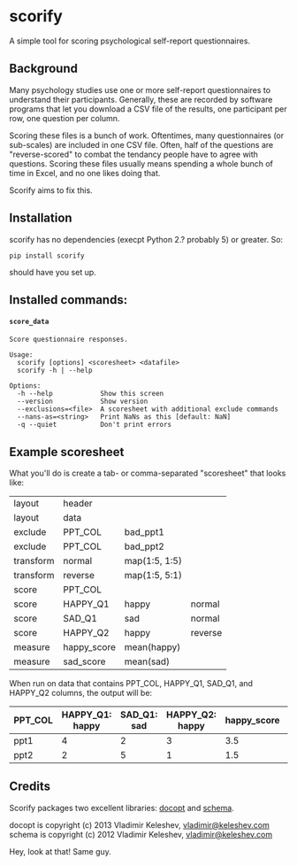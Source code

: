 scorify
=======

A simple tool for scoring psychological self-report questionnaires.

## Background

Many psychology studies use one or more self-report questionnaires to understand their participants. Generally, these are recorded by software programs that let you download a CSV file of the results, one participant per row, one question per column.

Scoring these files is a bunch of work. Oftentimes, many questionnaires (or sub-scales) are included in one CSV file. Often, half of the questions are "reverse-scored" to combat the tendancy people have to agree with questions. Scoring these files usually means spending a whole bunch of time in Excel, and no one likes doing that.

Scorify aims to fix this.

## Installation

scorify has no dependencies (execpt Python 2.? probably 5) or greater. So:

`pip install scorify`

should have you set up.

## Installed commands:

#### `score_data`

    Score questionnaire responses.

    Usage:
      scorify [options] <scoresheet> <datafile>
      scorify -h | --help

    Options:
      -h --help            Show this screen
      --version            Show version
      --exclusions=<file>  A scoresheet with additional exclude commands
      --nans-as=<string>   Print NaNs as this [default: NaN]
      -q --quiet           Don't print errors

## Example scoresheet

What you'll do is create a tab- or comma-separated "scoresheet" that looks like:

<table>
<tr><td>layout</td><td>header</td><td> </td><td> </td></tr>
<tr><td>layout</td><td>data</td><td> </td><td> </td></tr>
<tr><td>exclude</td><td>PPT_COL</td><td>bad_ppt1</td><td> </td></tr>
<tr><td>exclude</td><td>PPT_COL</td><td>bad_ppt2</td><td> </td></tr>
<tr><td>transform</td><td>normal</td><td>map(1:5, 1:5)</td><td> </td></tr>
<tr><td>transform</td><td>reverse</td><td>map(1:5, 5:1)</td><td> </td></tr>
<tr><td>score</td><td>PPT_COL</td><td> </td><td> </td></tr>
<tr><td>score</td><td>HAPPY_Q1</td><td>happy</td><td>normal</td></tr>
<tr><td>score</td><td>SAD_Q1</td><td>sad</td><td>normal</td></tr>
<tr><td>score</td><td>HAPPY_Q2</td><td>happy</td><td>reverse</td></tr>
<tr><td>measure</td><td>happy_score</td><td>mean(happy)</td><td> </td></tr>
<tr><td>measure</td><td>sad_score</td><td>mean(sad)</td><td> </td></tr>
</table>

When run on data that contains PPT_COL, HAPPY_Q1, SAD_Q1, and HAPPY_Q2 columns, the output will be:

PPT_COL | HAPPY_Q1: happy | SAD_Q1: sad | HAPPY_Q2: happy | happy_score | sad_score
--------|------------------|--------------|------------------|-------------|----------
ppt1 | 4 | 2 | 3 | 3.5 | 2
ppt2 | 2 | 5 | 1 | 1.5 | 5


## Credits

Scorify packages two excellent libraries: [docopt](https://github.com/docopt/docopt) and [schema](https://github.com/halst/schema).

docopt is copyright (c) 2013 Vladimir Keleshev, vladimir@keleshev.com
schema is copyright (c) 2012 Vladimir Keleshev, vladimir@keleshev.com

Hey, look at that! Same guy.